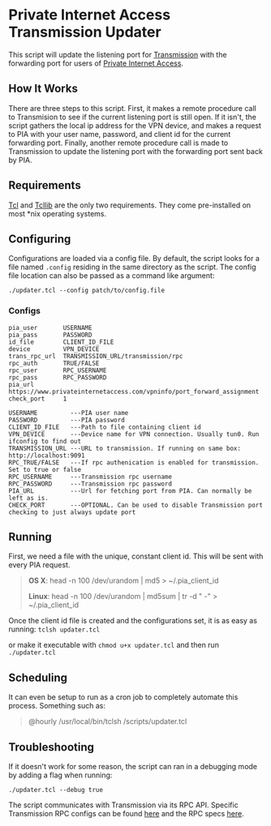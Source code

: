 # Private Internet Access Transmission Updater
This script will update the listening port for [Transmission](http://www.transmissionbt.com)
with the forwarding port for users of [Private Internet Access](https://www.privateinternetaccess.com).

## How It Works
There are three steps to this script. First, it makes a remote procedure call to Transmision to see if
the current listening port is still open. If it isn't, the script gathers the local ip address for the
VPN device, and makes a request to PIA with your user name, password, and client id for the current
forwarding port. Finally, another remote procedure call is made to Transmission to update the listening
port with the forwarding port sent back by PIA.

## Requirements
[Tcl](http://www.tcl.tk/software/tcltk) and [Tcllib](http://www.tcl.tk/software/tcllib) are the only two requirements. They come pre-installed on most *nix operating systems.

## Configuring
Configurations are loaded via a config file. By default, the script looks for a file named `.config` residing in the same directory as the script. The config file location can also be passed as a command like argument:

`./updater.tcl --config patch/to/config.file`

### Configs
```
pia_user       USERNAME
pia_pass       PASSWORD
id_file        CLIENT_ID_FILE
device         VPN_DEVICE
trans_rpc_url  TRANSMISSION_URL/transmission/rpc
rpc_auth       TRUE/FALSE
rpc_user       RPC_USERNAME
rpc_pass       RPC_PASSWORD
pia_url        https://www.privateinternetaccess.com/vpninfo/port_forward_assignment
check_port     1
```
```
USERNAME         ---PIA user name
PASSWORD         ---PIA password
CLIENT_ID_FILE   ---Path to file containing client id
VPN_DEVICE       ---Device name for VPN connection. Usually tun0. Run ifconfig to find out
TRANSMISSION_URL ---URL to transmission. If running on same box: http://localhost:9091
RPC_TRUE/FALSE   ---If rpc authenication is enabled for transmission. Set to true or false
RPC_USERNAME     ---Transmission rpc username
RPC_PASSWORD     ---Transmission rpc password
PIA_URL          ---Url for fetching port from PIA. Can normally be left as is.
CHECK_PORT       ---OPTIONAL. Can be used to disable Transmission port checking to just always update port
```

## Running
First, we need a file with the unique, constant client id. This will be sent with every PIA request.
> **OS X**:   head -n 100 /dev/urandom | md5 > ~/.pia_client_id
>
> **Linux**: head -n 100 /dev/urandom | md5sum | tr -d " -" > ~/.pia_client_id

Once the client id file is created and the configurations set, it is as easy as running: `tclsh updater.tcl`

or make it executable with `chmod u+x updater.tcl` and then run `./updater.tcl`

## Scheduling
It can even be setup to run as a cron job to completely automate this process. Something such as:
> @hourly /usr/local/bin/tclsh /scripts/updater.tcl

## Troubleshooting
If it doesn't work for some reason, the script can ran in a debugging mode by adding a flag when running:

`./updater.tcl --debug true`

The script communicates with Transmission via its RPC API. Specific Transmission RPC configs can be found [here](https://trac.transmissionbt.com/wiki/EditConfigFiles#RPC) and the RPC specs [here](https://trac.transmissionbt.com/browser/trunk/extras/rpc-spec.txt).
